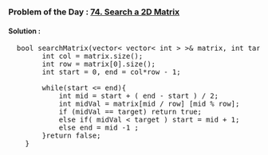 ### Problem of the Day : [74. Search a 2D Matrix](https://leetcode.com/problems/search-a-2d-matrix/)

#### Solution :
<pre>
  bool searchMatrix(vector< vector< int > >& matrix, int target) {
        int col = matrix.size();
        int row = matrix[0].size();
        int start = 0, end = col*row - 1;

        while(start <= end){
            int mid = start + ( end - start ) / 2;
            int midVal = matrix[mid / row] [mid % row];
            if (midVal == target) return true;
            else if( midVal < target ) start = mid + 1;
            else end = mid -1 ;
        }return false;
    }
</pre>

